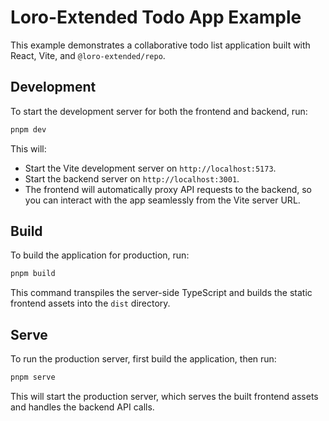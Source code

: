 # Loro-Extended Todo App Example

This example demonstrates a collaborative todo list application built with React, Vite, and `@loro-extended/repo`.

## Development

To start the development server for both the frontend and backend, run:

```bash
pnpm dev
```

This will:
- Start the Vite development server on `http://localhost:5173`.
- Start the backend server on `http://localhost:3001`.
- The frontend will automatically proxy API requests to the backend, so you can interact with the app seamlessly from the Vite server URL.

## Build

To build the application for production, run:

```bash
pnpm build
```

This command transpiles the server-side TypeScript and builds the static frontend assets into the `dist` directory.

## Serve

To run the production server, first build the application, then run:

```bash
pnpm serve
```

This will start the production server, which serves the built frontend assets and handles the backend API calls.
